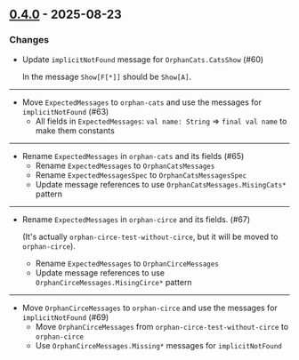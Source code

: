 ## [0.4.0](https://github.com/kevin-lee/orphan/issues?q=is%3Aissue%20is%3Aclosed%20-label%3Ainvalid%20milestone%3Am4) - 2025-08-23

### Changes

* Update `implicitNotFound` message for `OrphanCats.CatsShow` (#60)

  In the message `Show[F[*]]` should be `Show[A]`.
***
* Move `ExpectedMessages` to `orphan-cats` and use the messages for `implicitNotFound` (#63)
  - All fields in `ExpectedMessages`: `val name: String` => `final val name` to make them constants
***
* Rename `ExpectedMessages` in `orphan-cats` and its fields (#65)
  - Rename `ExpectedMessages` to `OrphanCatsMessages`
  - Rename `ExpectedMessagesSpec` to `OrphanCatsMessagesSpec`
  - Update message references to use `OrphanCatsMessages.MisingCats*` pattern
***
* Rename `ExpectedMessages` in `orphan-circe` and its fields. (#67)

  (It's actually `orphan-circe-test-without-circe`, but it will be moved to `orphan-circe`).
  - Rename `ExpectedMessages` to `OrphanCirceMessages`
  - Update message references to use `OrphanCirceMessages.MisingCirce*` pattern

***
* Move `OrphanCirceMessages` to `orphan-circe` and use the messages for `implicitNotFound` (#69)
  - Move `OrphanCirceMessages` from `orphan-circe-test-without-circe` to `orphan-circe`
  - Use `OrphanCirceMessages.Missing*` messages for `implicitNotFound`

